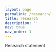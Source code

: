```yaml
---
layout: page
permalink: /research/
title: research
description: ''
nav: true
nav_order: 1
---
```



Research statement
